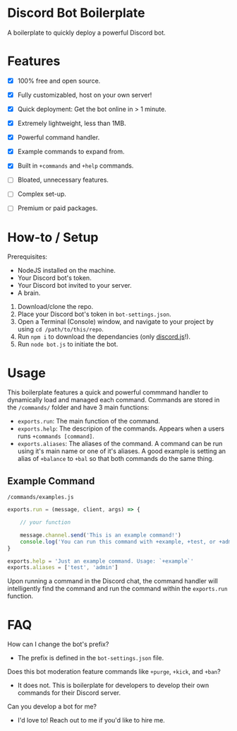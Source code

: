 # Discord Bot Boilerplate
A boilerplate to quickly deploy a powerful Discord bot.

# Features
- [x] 100% free and open source.
- [x] Fully customizabled, host on your own server!
- [x] Quick deployment: Get the bot online in > 1 minute.
- [x] Extremely lightweight, less than 1MB.
- [x] Powerful command handler.
- [x] Example commands to expand from.
- [x] Built in `+commands` and `+help` commands.

- [ ] Bloated, unnecessary features.
- [ ] Complex set-up.
- [ ] Premium or paid packages.

# How-to / Setup
Prerequisites:
- NodeJS installed on the machine.
- Your Discord bot's token.
- Your Discord bot invited to your server.
- A brain.

1. Download/clone the repo.
2. Place your Discord bot's token in `bot-settings.json`.
3. Open a Terminal (Console) window, and navigate to your project by using `cd /path/to/this/repo`.
4. Run `npm i` to download the dependancies (only [discord.js](https://discord.js.org)!).
5. Run `node bot.js` to initiate the bot.

# Usage
This boilerplate features a quick and powerful commmand handler to dynamically load and managed each command. Commands are stored in the `/commands/` folder and have 3 main functions:
- `exports.run`: The main function of the command.
- `exports.help`: The descripion of the commands. Appears when a users runs `+commands [command]`.
- `exports.aliases`: The aliases of the command. A command can be run using it's main name or one of it's aliases. A good example is setting an alias of `+balance` to `+bal` so that both commands do the same thing.

## Example Command
`/commands/examples.js`
```javascript
exports.run = (message, client, args) => {

    // your function

    message.channel.send('This is an example command!')
    console.log('You can run this command with +example, +test, or +admin!')
}

exports.help = 'Just an example command. Usage: `+example`'
exports.aliases = ['test', 'admin']
```

Upon running a command in the Discord chat, the command handler will intelligently find the command and run the command within the `exports.run` function.

# FAQ
How can I change the bot's prefix?
- The prefix is defined in the `bot-settings.json` file.

Does this bot moderation feature commands like `+purge`, `+kick`, and `+ban`?
- It does not. This is boilerplate for developers to develop their own commands for their Discord server.

Can you develop a bot for me?
- I'd love to! Reach out to me if you'd like to hire me.